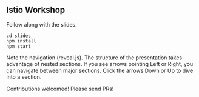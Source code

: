 ## Istio Workshop

Follow along with the slides.

```
cd slides
npm install
npm start
```


Note the navigation (reveal.js). The structure of the presentation takes advantage of nested sections. If you see arrows pointing Left or Right, you can navigate between major sections. Click the arrows Down or Up to dive into a section.

Contributions welcomed! Please send PRs!